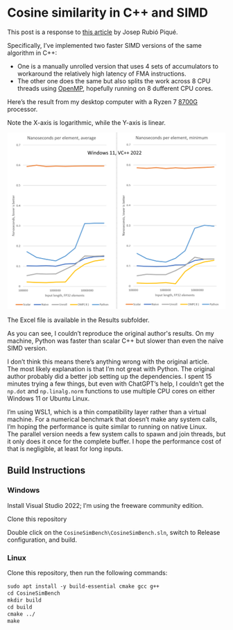 ﻿# Cosine similarity in C++ and SIMD

This post is a response to [this article](https://joseprupi.github.io/misc/2024/07/08/cosine-similarity-simd-implementation.html) by Josep Rubió Piqué.

Specifically, I’ve implemented two faster SIMD versions of the same algorithm in C++:

* One is a manually unrolled version that uses 4 sets of accumulators to workaround the relatively high latency of FMA instructions.
* The other one does the same but also splits the work across 8 CPU threads using [OpenMP](https://en.wikipedia.org/wiki/OpenMP), hopefully running on 8 dufferent CPU cores.

Here’s the result from my desktop computer with a Ryzen 7 [8700G](https://www.amd.com/en/products/processors/desktops/ryzen/8000-series/amd-ryzen-7-8700g.html) processor.

Note the X-axis is logarithmic, while the Y-axis is linear.

![Animated graphs](Results/Graphs.gif)

The Excel file is available in the Results subfolder.

As you can see, I couldn’t reproduce the original author's results.
On my machine, Python was faster than scalar C++ but slower than even the naïve SIMD version.

I don’t think this means there’s anything wrong with the original article.\
The most likely explanation is that I’m not great with Python. The original author probably did a better job setting up the dependencies.
I spent 15 minutes trying a few things, but even with ChatGPT’s help, 
I couldn’t get the `np.dot` and `np.linalg.norm` functions to use multiple CPU cores on either Windows 11 or Ubuntu Linux.

I’m using WSL1, which is a thin compatibility layer rather than a virtual machine.
For a numerical benchmark that doesn’t make any system calls, I’m hoping the performance is quite similar to running on native Linux.\
The parallel version needs a few system calls to spawn and join threads, but it only does it once for the complete buffer.
I hope the performance cost of that is negligible, at least for long inputs.

## Build Instructions

### Windows

Install Visual Studio 2022; I’m using the freeware community edition.

Clone this repository

Double click on the `CosineSimBench\CosineSimBench.sln`, switch to Release configuration, and build.

### Linux

Clone this repository, then run the following commands:

```
sudo apt install -y build-essential cmake gcc g++
cd CosineSimBench
mkdir build
cd build
cmake ../
make
```